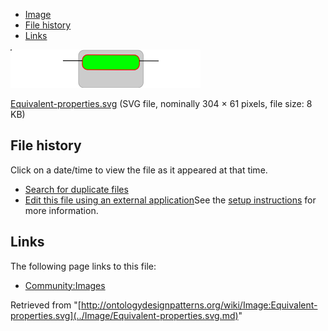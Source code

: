 * [Image](../Image/Equivalent-properties.svg.md#file)
* [File history](../Image/Equivalent-properties.svg.md#filehistory)
* [Links](../Image/Equivalent-properties.svg.md#filelinks)

[![Image:Equivalent-properties.svg](../images/thumb/0/0e/Equivalent-properties.svg/304px-Equivalent-properties.svg.png)](../images/0/0e/Equivalent-properties.svg)  

[Equivalent-properties.svg](../images/0/0e/Equivalent-properties.svg "Equivalent-properties.svg")‎  (SVG file, nominally 304 × 61 pixels, file size: 8 KB)





## File history

Click on a date/time to view the file as it appeared at that time.



  
* [Search for duplicate files](http://ontologydesignpatterns.org/wiki/Special:FileDuplicateSearch/Equivalent-properties.svg "Special:FileDuplicateSearch/Equivalent-properties.svg")
* [Edit this file using an external application](http://ontologydesignpatterns.org/wiki/index.php?title=Image:Equivalent-properties.svg&action=edit&externaledit=true&mode=file "Image:Equivalent-properties.svg")See the [setup instructions](http://www.mediawiki.org/wiki/Manual:External_editors "http://www.mediawiki.org/wiki/Manual:External_editors") for more information.

## Links



The following page links to this file:


* [Community:Images](../Community/Images.md "Community:Images")


Retrieved from "[http://ontologydesignpatterns.org/wiki/Image:Equivalent-properties.svg](../Image/Equivalent-properties.svg.md)"